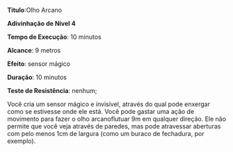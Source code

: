 **Titulo**:Olho Arcano

**Adivinhação de Nível 4**

**Tempo de Execução**: 10 minutos

**Alcance**: 9 metros

**Efeito**: sensor mágico

**Duração**: 10 minutos

**Teste de Resistência**: nenhum;

Você cria um sensor mágico e invisível, através do qual pode enxergar como se estivesse onde ele está. Você pode gastar uma ação de movimento para fazer o olho arcanoflutuar 9m em qualquer direção. Ele não permite que você veja através de paredes, mas pode atravessar aberturas com pelo menos 1cm de largura (como um buraco de fechadura, por exemplo).
